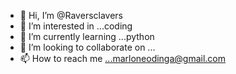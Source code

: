 - 👋 Hi, I’m @Raversclavers
- 👀 I’m interested in ...coding
- 🌱 I’m currently learning ...python
- 💞️ I’m looking to collaborate on ...
- 📫 How to reach me ...marloneodinga@gmail.com

<!---
Raversclavers/Raversclavers is a ✨ special ✨ repository because its `README.md` (this file) appears on your GitHub profile.
You can click the Preview link to take a look at your changes.
--->
